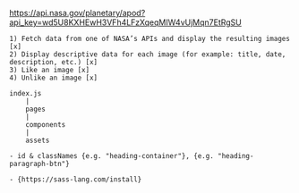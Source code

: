 <!-- Sample web service requests: -->
https://api.nasa.gov/planetary/apod?api_key=wd5U8KXHEwH3VFh4LFzXqeqMIW4vUjMqn7EtRgSU

<!-- Objectives: -->
    1) Fetch data from one of NASA’s APIs and display the resulting images [x]
    2) Display descriptive data for each image (for example: title, date, description, etc.) [x]
    3) Like an image [x]
    4) Unlike an image [x]


<!-- Structure: -->
    index.js
        |
        pages
        |
        components
        |
        assets

    
<!-- Compnent Syntax & Naming conventions: -->
    - id & classNames {e.g. "heading-container"}, {e.g. "heading-paragraph-btn"}


<!-- Stylesheets: -->
    - {https://sass-lang.com/install} 


<!-- TODO: Need to maintain liked state with local storage, as well as render the retrieved API data from localStorage -->

<!-- Bar of progress -->